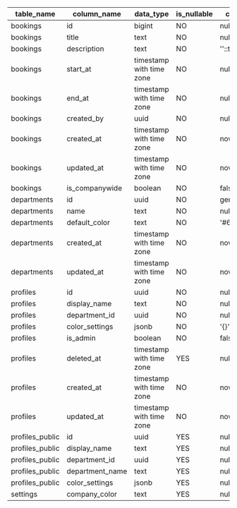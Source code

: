 | table_name      | column_name     | data_type                | is_nullable | column_default    |
| --------------- | --------------- | ------------------------ | ----------- | ----------------- |
| bookings        | id              | bigint                   | NO          | null              |
| bookings        | title           | text                     | NO          | null              |
| bookings        | description     | text                     | NO          | ''::text          |
| bookings        | start_at        | timestamp with time zone | NO          | null              |
| bookings        | end_at          | timestamp with time zone | NO          | null              |
| bookings        | created_by      | uuid                     | NO          | null              |
| bookings        | created_at      | timestamp with time zone | NO          | now()             |
| bookings        | updated_at      | timestamp with time zone | NO          | now()             |
| bookings        | is_companywide  | boolean                  | NO          | false             |
| departments     | id              | uuid                     | NO          | gen_random_uuid() |
| departments     | name            | text                     | NO          | null              |
| departments     | default_color   | text                     | NO          | '#64748b'::text   |
| departments     | created_at      | timestamp with time zone | NO          | now()             |
| departments     | updated_at      | timestamp with time zone | NO          | now()             |
| profiles        | id              | uuid                     | NO          | null              |
| profiles        | display_name    | text                     | NO          | null              |
| profiles        | department_id   | uuid                     | NO          | null              |
| profiles        | color_settings  | jsonb                    | NO          | '{}'::jsonb       |
| profiles        | is_admin        | boolean                  | NO          | false             |
| profiles        | deleted_at      | timestamp with time zone | YES         | null              |
| profiles        | created_at      | timestamp with time zone | NO          | now()             |
| profiles        | updated_at      | timestamp with time zone | NO          | now()             |
| profiles_public | id              | uuid                     | YES         | null              |
| profiles_public | display_name    | text                     | YES         | null              |
| profiles_public | department_id   | uuid                     | YES         | null              |
| profiles_public | department_name | text                     | YES         | null              |
| profiles_public | color_settings  | jsonb                    | YES         | null              |
| settings        | company_color   | text                     | YES         | null              |
